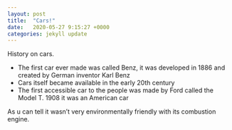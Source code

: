 ```yaml
---
layout: post
title:  "Cars!"
date:   2020-05-27 9:15:27 +0000
categories: jekyll update
---
```

History on cars.  
- The first car ever made was called Benz, it was developed in 1886 and created by German inventor Karl Benz  
- Cars itself became available in the early 20th century  
- The first accessible car to the people was made by Ford called the Model T. 1908 it was an American car  

As u can tell it wasn’t very environmentally friendly with its combustion engine.  
